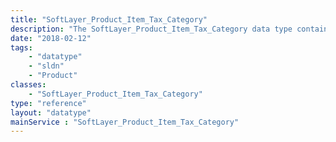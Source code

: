 ```yaml
---
title: "SoftLayer_Product_Item_Tax_Category"
description: "The SoftLayer_Product_Item_Tax_Category data type contains the tax categories that are associated with products. "
date: "2018-02-12"
tags:
    - "datatype"
    - "sldn"
    - "Product"
classes:
    - "SoftLayer_Product_Item_Tax_Category"
type: "reference"
layout: "datatype"
mainService : "SoftLayer_Product_Item_Tax_Category"
---
```

